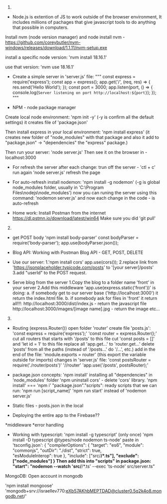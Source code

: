 01. 
* Node.js is extention of JS to work outside of the browser environment,
It includes millions of pachages that give javascript tools to do anything that possible in computers. 

Install nvm (node version manager) and node
install nvm - https://github.com/coreybutler/nvm-windows/releases/download/1.1.11/nvm-setup.exe

install a specific node version:
'nvm install 18.16.1'

use that version:
'nvm use 18.16.1'

* Create a simple server in 'server.js' file:
"""
const express = require('express');
const app = express();
app.get('/', (req, res) => {
  res.send('Hello World');
});
const port = 3000;
app.listen(port, () => {
  console.log(`Server listening on port http://localhost:${port}`);
});
"""

* NPM - node package manager

Create local node environment:
'npm init -y' (-y is confirm all the default settings)
it creates file of 'package.json'

Then install express in your local environment:
'npm install express'
(it creates new folder of "node_modules" with that package
and also it add to "package.json" -> "dependencies" the "express" package.)

Then run your server:
'node server.js'
Then see it on the browser in - localhost:3000

* For refresh the server after each change:
trun off the server - 'ctl + c'
run again 'node server.js'
refresh the page

* For auto-refresh install nodemon:
'npm install -g nodemon' (-g is global node_modules folder, usually in 'C:\Program Files\nodejs\node_modules')
now you can runing the server using this command:
'nodemon server.js'
and now each change in the code - is auto-refresh

* Home work:
Install Postman from the internet https://dl.pstmn.io/download/latest/win64
Make sure you did 'git pull'


02. 
* get POST body
'npm install body-parser'
const bodyParser = require('body-parser');
app.use(bodyParser.json());


* Blog API:
Working with Postman
Blog API - GET, POST, DELETE

* Use our server:
1.'npm install cors'
app.use(cors());
2.replace link from 'https://jsonplaceholder.typicode.com/posts' to '[your server]/posts'
3.add "userId" to the POST request.

* Serve blog from the server
1.Copy the blog to a folder name 'front' in your server
2.Add this middleware 'app.use(express.static('front'))'
  is doing:
    a. if somebody get to our server base ('http://localhost:3000') it return the index.html file.
    b. if somebody ask for files in 'front' it return all!!!:
      http://localhost:3000/dist/index.js - return the javascript file
      http://localhost:3000/images/[image name].jpg - return the image
      etc...

3. 

* Routing (express.Router())
open folder 'router'
create file 'posts.js':
  'const express = require('express');'
  'const router = express.Router();'
  cut all routers that starts with '/posts' to this file
  cut 'const posts = []' and 'let id = 1' to this file
  replace all 'app.get...' to 'router.get...'
  delete 'posts' from all the paths (instead of '/posts...' do '/...', etc.)
  add in the end of the file:
  'module.exports = router' (this export the variable outside for imports)
changes in 'server.js' file:
  'const postsRouter = require('./router/posts')'
  '//router'
  'app.use('/posts', postsRouter);'

* package.json concepts:
  'npm install' installing all "dependencies" in 'node_modules' folder
  'npm uninstall cors' - delete 'cors' library.
  'npm install' === 'npm i'
  "package.json"."scripts":
    ready scripts that we can run:
      'npm run [script_name]'
      'npm run start' instead of 'nodemon server.js'

* Static files - posts.json in the local

* Deploying the entire app to the Firebase??

*middleware
*error handling

* Working with typescript:
'npm install -g typescript' (only once)
'npm install -D typescript @types/node nodemon ts-node'
paste in 'tsconfig.json':
{
  "compilerOptions": {
    "target": "es6", 
    "module": "commonjs",
    "outDir": "./dist", 
    "strict": true,   
    "esModuleInterop": true
  },
  "include": ["src/**/*.ts"],
  "exclude": ["node_modules"]
}
Then add this into "scripts" in package.json:
"start": "nodemon --watch 'src/**/*.ts' --exec 'ts-node' src/server.ts"


MongoDB:
Open account in mongodb

'npm install mongoose'
'mongodb+srv://israellev770:eXb57AKhbMEPTDAD@cluster0.5q2k4o8.mongodb.net/'

